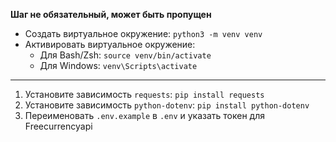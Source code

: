 **Шаг не обязательный, может быть пропущен**

* Создать виртуальное окружение: `python3 -m venv venv`
* Активировать виртуальное окружение: 
  * Для Bash/Zsh: `source venv/bin/activate`
  * Для Windows: `venv\Scripts\activate`

---

1. Установите зависимость `requests`: `pip install requests`
2. Установите зависимость `python-dotenv`: `pip install python-dotenv`
3. Переименовать `.env.example` в `.env` и указать токен для Freecurrencyapi
